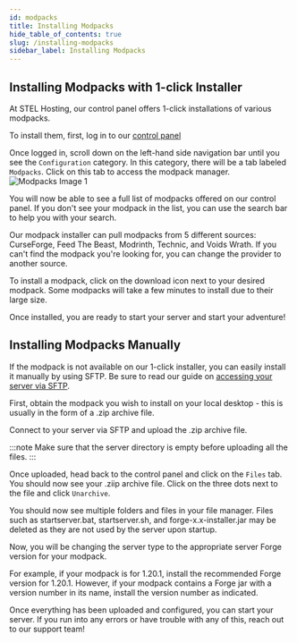 ```yaml
---
id: modpacks
title: Installing Modpacks
hide_table_of_contents: true
slug: /installing-modpacks
sidebar_label: Installing Modpacks
---
```

## Installing Modpacks with 1-click Installer
At STEL Hosting, our control panel offers 1-click installations of various modpacks. 

To install them, first, log in to our [control panel](https://control.stelhosting.com/)

Once logged in, scroll down on the left-hand side navigation bar until you see the `Configuration` category. In this category, there will be a tab labeled `Modpacks`. Click on this tab to access the modpack manager.
![Modpacks Image 1](/img/modpacks1.png)

You will now be able to see a full list of modpacks offered on our control panel. If you don't see your modpack in the list, you can use the search bar to help you with your search.

Our modpack installer can pull modpacks from 5 different sources: CurseForge, Feed The Beast, Modrinth, Technic, and Voids Wrath. If you can't find the modpack you're looking for, you can change the provider to another source.

To install a modpack, click on the download icon next to your desired modpack. Some modpacks will take a few minutes to install due to their large size.

Once installed, you are ready to start your server and start your adventure!

## Installing Modpacks Manually
If the modpack is not available on our 1-click installer, you can easily install it manually by using SFTP. Be sure to read our guide on [accessing your server via SFTP](https://docs.stelhosting.com/sftp).

First, obtain the modpack you wish to install on your local desktop - this is usually in the form of a .zip archive file.

Connect to your server via SFTP and upload the .zip archive file.

:::note
Make sure that the server directory is empty before uploading all the files.
:::

Once uploaded, head back to the control panel and click on the `Files` tab. You should now see your .ziip archive file. Click on the three dots next to the file and click `Unarchive`.

You should now see multiple folders and files in your file manager. Files such as startserver.bat, startserver.sh, and forge-x.x-installer.jar may be deleted as they are not used by the server upon startup.

Now, you will be changing the server type to the appropriate server Forge version for your modpack.

For example, if your modpack is for 1.20.1, install the recommended Forge version for 1.20.1. However, if your modpack contains a Forge jar with a version number in its name, install the version number as indicated.

Once everything has been uploaded and configured, you can start your server. If you run into any errors or have trouble with any of this, reach out to our support team!
